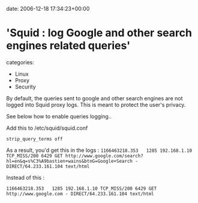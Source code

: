 


date: 2006-12-18 17:34:23+00:00


# 'Squid : log Google and other search engines related queries'

categories:
- Linux
- Proxy
- Security


By default, the queries sent to google and other search engines are not logged into Squid proxy logs. This is meant to protect the user's privacy.

See below how to enable queries logging..

<!-- more -->

Add this to /etc/squid/squid.conf

`strip_query_terms off`

As a result, you'd get this in the logs :
`1166463218.353   1285 192.168.1.10 TCP_MISS/200 6429 GET http://www.google.com/search?hl=en&q=s%C3%A9bastien+wains&btnG=Google+Search - DIRECT/64.233.161.104 text/html`

Instead of this :

`1166463218.353   1285 192.168.1.10 TCP_MISS/200 6429 GET http://www.google.com - DIRECT/64.233.161.104 text/html`
